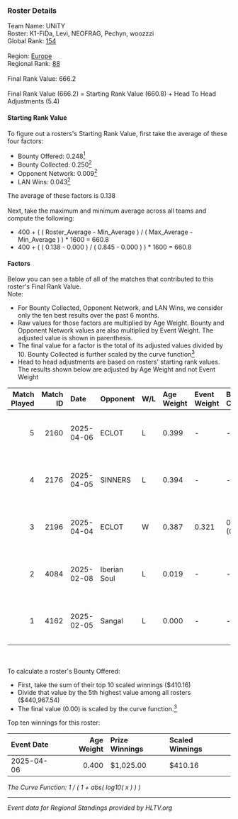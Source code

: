 ### Roster Details<br />
Team Name: UNiTY<br />
Roster: K1-FiDa, Levi, NEOFRAG, Pechyn, woozzzi<br />
Global Rank: [154](../../standings_global_2025_08_04.md)<br />
<br />
Region: [Europe]( ../../standings_europe_2025_08_04.md)<br />
Regional Rank: [88]( ../../standings_europe_2025_08_04.md)<br />
<br />
Final Rank Value:  666.2<br />
<br />
Final Rank Value (666.2) = Starting Rank Value (660.8) + Head To Head Adjustments (5.4)<br />

#### Starting Rank Value<br />
To figure out a rosters's Starting Rank Value, first take the average of these four factors:<br />
- Bounty Offered: 0.248[<sup>1</sup>](#table2)
- Bounty Collected: 0.250[<sup>2</sup>](#table1)
- Opponent Network: 0.009[<sup>2</sup>](#table1)
- LAN Wins: 0.043[<sup>2</sup>](#table1)

The average of these factors is 0.138<br />
<br />
Next, take the maximum and minimum average across all teams and compute the following:<br />
- 400 + ( ( Roster_Average - Min_Average ) / ( Max_Average - Min_Average ) ) * 1600 = 660.8
- 400 + ( ( 0.138 - 0.000 ) / ( 0.845 - 0.000 ) ) * 1600 = 660.8


#### Factors<br />
Below you can see a table of all of the matches that contributed to this roster's Final Rank Value.<br />
Note:<br />

- For Bounty Collected, Opponent Network, and LAN Wins, we consider only the ten best results over the past 6 months.
- Raw values for those factors are multiplied by Age Weight. Bounty and Opponent Network values are also multiplied by Event Weight. The adjusted value is shown in parenthesis.
- The final value for a factor is the total of its adjusted values divided by 10. Bounty Collected is further scaled by the curve function[<sup>3</sup>](#curveFunction)
- Head to head adjustments are based on rosters' starting rank values. The results shown below are adjusted by Age Weight and not Event Weight
<span id="table1"></span><br />


| Match Played | Match ID | Date       | Opponent     | W/L | Age Weight | Event Weight | Bounty Collected | Opponent Network | LAN Wins  | H2H Adj. | Roster                                  |
| -: | -: | :- | :- | :- | :- | :- | :- | :- | :- | -: | :- |
|            5 |     2160 | 2025-04-06 | ECLOT        | L   | 0.399      | -            | -                | -                | -         |    -2.30 | K1-FiDa, Levi, NEOFRAG, Pechyn, woozzzi |
|            4 |     2176 | 2025-04-05 | SINNERS      | L   | 0.394      | -            | -                | -                | -         |    -2.40 | K1-FiDa, Levi, NEOFRAG, Pechyn, woozzzi |
|            3 |     2196 | 2025-04-04 | ECLOT        | W   | 0.387      | 0.321        | 0.081 (0.010)    | 0.761 (0.094)    | 1 (0.387) |    10.09 | K1-FiDa, Levi, NEOFRAG, Pechyn, woozzzi |
|            2 |     4084 | 2025-02-08 | Iberian Soul | L   | 0.019      | -            | -                | -                | -         |    -0.01 | K1-FiDa, Levi, NEOFRAG, Pechyn, woozzzi |
|            1 |     4162 | 2025-02-05 | Sangal       | L   | 0.000      | -            | -                | -                | -         |    -0.00 | K1-FiDa, Levi, NEOFRAG, Pechyn, woozzzi |

<br />
<span id="table2"></span><br />
To calculate a roster's Bounty Offered:<br />

- First, take the sum of their top 10 scaled winnings ($410.16)
- Divide that value by the 5th highest value among all rosters ($440,967.54)
- The final value (0.00) is scaled by the curve function.[<sup>3</sup>](#curveFunction)

Top ten winnings for this roster:<br />

| Event Date | Age Weight | Prize Winnings | Scaled Winnings |
| :- | -: | :- | :- |
| 2025-04-06 |      0.400 | $1,025.00      | $410.16         |


<span id="curveFunction"></span>_The Curve Function: 1 / ( 1 + abs( log10( x ) ) )_<br />

---
_Event data for Regional Standings provided by HLTV.org_<br />
